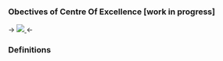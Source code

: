 ### Obectives of Centre Of Excellence [work in progress]


-> <a href="https://olivermak.es/">
  <img src="https://rawgit.com/Abdul2/CentreOfExcellence/master/CeO-objectives%20.png">
</a> <-

### Definitions

